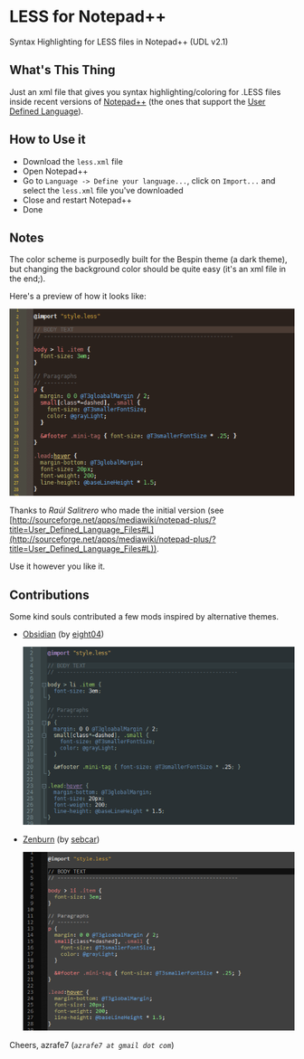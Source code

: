 LESS for Notepad++
=========================

Syntax Highlighting for LESS files in Notepad++ (UDL v2.1)


What's This Thing
--------------
Just an xml file that gives you syntax highlighting/coloring for .LESS files inside recent versions of [Notepad++](http://notepad-plus-plus.org) (the ones that support the [User Defined Language](http://udl20.weebly.com/ "User Defined Language")).

How to Use it
--------------
 - Download the `less.xml` file
 - Open Notepad++
 - Go to  `Language -> Define your language...`,  click on  `Import...` and select the `less.xml` file you've downloaded
 - Close and restart Notepad++
 - Done

Notes
-------
The color scheme is purposedly built for the Bespin theme (a dark theme), but changing the background color should be quite easy (it's an xml file in the end;).

Here's a preview of how it looks like:

![](preview.png)

Thanks to *Raúl Salitrero* who made the initial version (see [http://sourceforge.net/apps/mediawiki/notepad-plus/?title=User_Defined_Language_Files#L](http://sourceforge.net/apps/mediawiki/notepad-plus/?title=User_Defined_Language_Files#L)).

Use it however you like it. 


Contributions
-------------
Some kind souls contributed a few mods inspired by alternative themes.

 - [Obsidian](less-obsidian.xml) (by [eight04](https://github.com/eight04))

    ![](preview-obsidian.png)

 - [Zenburn](less-zenburn.xml) (by [sebcar](https://github.com/sebcar))

    ![](preview-zenburn.png)


Cheers,
azrafe7 (_`azrafe7 at gmail dot com`_)